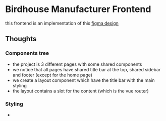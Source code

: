 # Birdhouse Manufacturer Frontend

this frontend is an implementation of this [figma design](https://www.figma.com/file/HzHDAngD6aOHxUmxxeNQzF/coding-test?type=design&node-id=0%3A1&mode=dev)

## Thoughts

### Components tree

- the project is 3 different pages with some shared components
- we notice that all pages have shared title bar at the top, shared sidebar and footer (except for the home page)
- we create a layout component which have the title bar with the main styling
- the layout contains a slot for the content (which is the vue router)

### Styling

-
